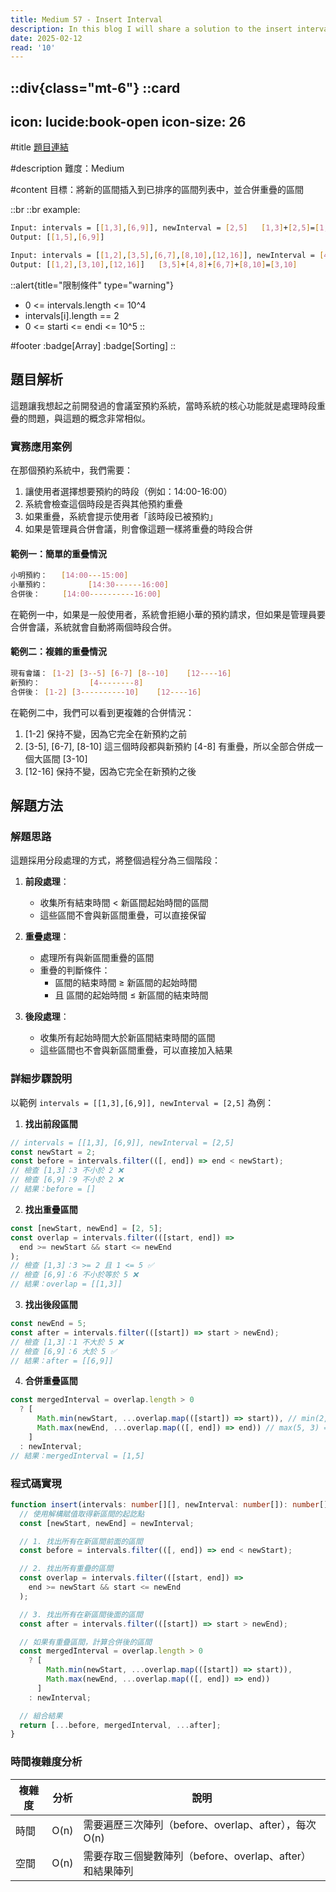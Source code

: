```yaml
---
title: Medium 57 - Insert Interval
description: In this blog I will share a solution to the insert interval problem.
date: 2025-02-12
read: '10'
---
```


::div{class="mt-6"}
  ::card
  ---
  icon: lucide:book-open
  icon-size: 26
  ---

  #title
  [題目連結](https://leetcode.com/problems/insert-interval)

  #description
  難度：Medium

  #content
  目標：將新的區間插入到已排序的區間列表中，並合併重疊的區間

  ::br
  ::br
  example:

  ```bash
  Input: intervals = [[1,3],[6,9]], newInterval = [2,5]   [1,3]+[2,5]=[1,5]
  Output: [[1,5],[6,9]]

  Input: intervals = [[1,2],[3,5],[6,7],[8,10],[12,16]], newInterval = [4,8]
  Output: [[1,2],[3,10],[12,16]]   [3,5]+[4,8]+[6,7]+[8,10]=[3,10]
  ```

  ::alert{title="限制條件" type="warning"}
  - 0 <= intervals.length <= 10^4
  - intervals[i].length == 2
  - 0 <= starti <= endi <= 10^5
  ::

  #footer
  :badge[Array]
  :badge[Sorting]
  ::

## 題目解析

這題讓我想起之前開發過的會議室預約系統，當時系統的核心功能就是處理時段重疊的問題，與這題的概念非常相似。

### 實務應用案例

在那個預約系統中，我們需要：
1. 讓使用者選擇想要預約的時段（例如：14:00-16:00）
2. 系統會檢查這個時段是否與其他預約重疊
3. 如果重疊，系統會提示使用者「該時段已被預約」
4. 如果是管理員合併會議，則會像這題一樣將重疊的時段合併

#### 範例一：簡單的重疊情況

```bash
小明預約：   [14:00---15:00]
小華預約：         [14:30------16:00]
合併後：     [14:00----------16:00]
```

在範例一中，如果是一般使用者，系統會拒絕小華的預約請求，但如果是管理員要合併會議，系統就會自動將兩個時段合併。

#### 範例二：複雜的重疊情況

```bash
現有會議： [1-2] [3--5] [6-7] [8--10]    [12----16]
新預約：           [4--------8]
合併後： [1-2] [3----------10]    [12----16]
```

在範例二中，我們可以看到更複雜的合併情況：

1. [1-2] 保持不變，因為它完全在新預約之前
2. [3-5], [6-7], [8-10] 這三個時段都與新預約 [4-8] 有重疊，所以全部合併成一個大區間 [3-10]
3. [12-16] 保持不變，因為它完全在新預約之後

## 解題方法

### 解題思路

這題採用分段處理的方式，將整個過程分為三個階段：

1. **前段處理**：
   - 收集所有結束時間 < 新區間起始時間的區間
   - 這些區間不會與新區間重疊，可以直接保留

2. **重疊處理**：
   - 處理所有與新區間重疊的區間
   - 重疊的判斷條件：
     - 區間的結束時間 ≥ 新區間的起始時間
     - 且 區間的起始時間 ≤ 新區間的結束時間

3. **後段處理**：
   - 收集所有起始時間大於新區間結束時間的區間
   - 這些區間也不會與新區間重疊，可以直接加入結果

### 詳細步驟說明

以範例 `intervals = [[1,3],[6,9]], newInterval = [2,5]` 為例：

1. **找出前段區間**

```typescript
// intervals = [[1,3], [6,9]], newInterval = [2,5]
const newStart = 2;
const before = intervals.filter(([, end]) => end < newStart);
// 檢查 [1,3]：3 不小於 2 ❌
// 檢查 [6,9]：9 不小於 2 ❌
// 結果：before = []
```

2. **找出重疊區間**

```typescript
const [newStart, newEnd] = [2, 5];
const overlap = intervals.filter(([start, end]) =>
  end >= newStart && start <= newEnd
);
// 檢查 [1,3]：3 >= 2 且 1 <= 5 ✅
// 檢查 [6,9]：6 不小於等於 5 ❌
// 結果：overlap = [[1,3]]
```

3. **找出後段區間**

```typescript
const newEnd = 5;
const after = intervals.filter(([start]) => start > newEnd);
// 檢查 [1,3]：1 不大於 5 ❌
// 檢查 [6,9]：6 大於 5 ✅
// 結果：after = [[6,9]]
```

4. **合併重疊區間**

```typescript
const mergedInterval = overlap.length > 0
  ? [
      Math.min(newStart, ...overlap.map(([start]) => start)), // min(2, 1) = 1
      Math.max(newEnd, ...overlap.map(([, end]) => end)) // max(5, 3) = 5
    ]
  : newInterval;
// 結果：mergedInterval = [1,5]
```

### 程式碼實現

```typescript
function insert(intervals: number[][], newInterval: number[]): number[][] {
  // 使用解構賦值取得新區間的起訖點
  const [newStart, newEnd] = newInterval;

  // 1. 找出所有在新區間前面的區間
  const before = intervals.filter(([, end]) => end < newStart);

  // 2. 找出所有重疊的區間
  const overlap = intervals.filter(([start, end]) =>
    end >= newStart && start <= newEnd
  );

  // 3. 找出所有在新區間後面的區間
  const after = intervals.filter(([start]) => start > newEnd);

  // 如果有重疊區間，計算合併後的區間
  const mergedInterval = overlap.length > 0
    ? [
        Math.min(newStart, ...overlap.map(([start]) => start)),
        Math.max(newEnd, ...overlap.map(([, end]) => end))
      ]
    : newInterval;

  // 組合結果
  return [...before, mergedInterval, ...after];
}
```

### 時間複雜度分析

| 複雜度 | 分析 | 說明 |
|--------|------|------|
| 時間 | O(n) | 需要遍歷三次陣列（before、overlap、after），每次 O(n) |
| 空間 | O(n) | 需要存取三個變數陣列（before、overlap、after）和結果陣列 |
